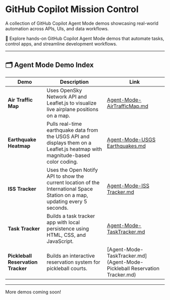 # GitHub Copilot Mission Control

A collection of GitHub Copilot Agent Mode demos showcasing real-world automation across APIs, UIs, and data workflows.

🚀 Explore hands-on GitHub Copilot Agent Mode demos that automate tasks, control apps, and streamline development workflows.

---

## 🗂️ Agent Mode Demo Index

| Demo | Description | Link |
|------|-------------|------|
| **Air Traffic Map** | Uses OpenSky Network API and Leaflet.js to visualize live airplane positions on a map. | [Agent-Mode-AirTrafficMap.md](Agent-Mode-AirTrafficMap.md) |
| **Earthquake Heatmap** | Pulls real-time earthquake data from the USGS API and displays them on a Leaflet.js heatmap with magnitude-based color coding. | [Agent-Mode-USGS Earthquakes.md](Agent-Mode-USGS%20Earthquakes.md) |
| **ISS Tracker** | Uses the Open Notify API to show the current location of the International Space Station on a map, updating every 5 seconds. | [Agent-Mode-ISS Tracker.md](Agent-Mode-ISS%20Tracker.md) |
| **Task Tracker** | Builds a task tracker app with local persistence using HTML, CSS, and JavaScript. | [Agent-Mode-TaskTracker.md](Agent-Mode-TaskTracker.md) |
| **Pickleball Reservation Tracker** | Builds an interactive reservation system for pickleball courts. | [Agent-Mode-TaskTracker.md](Agent-Mode-Pickleball Reservation Tracker.md) |

---

More demos coming soon!

